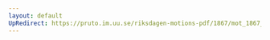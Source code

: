 ```yaml
---
layout: default
UpRedirect: https://pruto.im.uu.se/riksdagen-motions-pdf/1867/mot_1867__fk__55/mot_1867__fk__55-002.pdf
---
```

